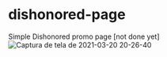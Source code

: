 # dishonored-page
Simple Dishonored promo page [not done yet]
![Captura de tela de 2021-03-20 20-26-40](https://user-images.githubusercontent.com/59366705/111888664-5dc5cb00-89bd-11eb-944d-145b93b51632.png)

